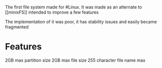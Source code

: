 The first file system made for #Linux.  It was made as an alternate to [[minixFS]] intended to improve a few features 

The implementation of it was poor, it has stability issues and easily became fragmented

# Features
2GB max partition size
2GB max file size
255 character file name max